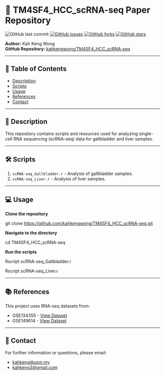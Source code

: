 # 🧬 TM4SF4_HCC_scRNA-seq Paper Repository
![GitHub last commit](https://img.shields.io/github/last-commit/kahkengwong/TM4SF4_HCC_scRNA-seq)
[![GitHub issues](https://img.shields.io/github/issues/kahkengwong/TM4SF4_HCC_scRNA-seq)](https://github.com/kahkengwong/TM4SF4_HCC_scRNA-seq/issues)
[![GitHub forks](https://img.shields.io/github/forks/kahkengwong/TM4SF4_HCC_scRNA-seq)](https://github.com/kahkengwong/TM4SF4_HCC_scRNA-seq/network)
[![GitHub stars](https://img.shields.io/github/stars/kahkengwong/TM4SF4_HCC_scRNA-seq)](https://github.com/kahkengwong/TM4SF4_HCC_scRNA-seq/stargazers)

**Author:** Kah Keng Wong  
**GitHub Repository:** [kahkengwong/TM4SF4_HCC_scRNA-seq](https://github.com/kahkengwong/TM4SF4_HCC_scRNA-seq)

---

## 📌 Table of Contents
- [Description](#📜description)
- [Scripts](#scripts)
- [Usage](#usage)
- [References](#references)
- [Contact](#contact)

---

## 📜 **Description**
This repository contains scripts and resources used for analyzing single-cell RNA sequencing (scRNA-seq) data for gallbladder and liver samples.

---

## 🛠️ **Scripts**
1. `scRNA-seq_Gallbladder.r` - Analysis of gallbladder samples.
2. `scRNA-seq_Liver.r` - Analysis of liver samples.

---

## 💻 **Usage**
**Clone the repository**

git clone https://github.com/kahkengwong/TM4SF4_HCC_scRNA-seq.git

**Navigate to the directory**

cd TM4SF4_HCC_scRNA-seq

**Run the scripts**

Rscript scRNA-seq_Gallbladder.r

Rscript scRNA-seq_Liver.r

---

## 📚 **References**
This project uses RNA-seq datasets from:
- GSE134355 - [View Dataset](https://www.ncbi.nlm.nih.gov/geo/query/acc.cgi?acc=GSE134355)
- GSE149614 - [View Dataset](https://www.ncbi.nlm.nih.gov/geo/query/acc.cgi?acc=GSE149614)

---

## 📧 **Contact**
For further information or questions, please email:
- [kahkeng@usm.my](mailto:kahkeng@usm.my)
- [kahkeng3@gmail.com](mailto:kahkeng3@gmail.com)
